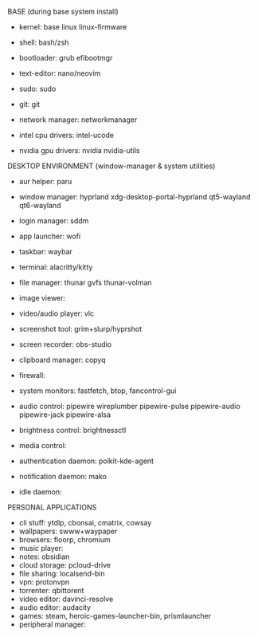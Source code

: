 BASE (during base system install)
- kernel: base linux linux-firmware
- shell: bash/zsh
- bootloader: grub efibootmgr
- text-editor: nano/neovim
- sudo: sudo
- git: git
- network manager: networkmanager

- intel cpu drivers: intel-ucode
- nvidia gpu drivers: nvidia nvidia-utils

DESKTOP ENVIRONMENT (window-manager & system utilities)
- aur helper: paru
- window manager: hyprland xdg-desktop-portal-hyprland qt5-wayland qt6-wayland
- login manager: sddm
- app launcher: wofi
- taskbar: waybar
- terminal: alacritty/kitty
- file manager: thunar gvfs thunar-volman
- image viewer:
- video/audio player: vlc
- screenshot tool: grim+slurp/hyprshot
- screen recorder: obs-studio
- clipboard manager: copyq

- firewall: 
- system monitors: fastfetch, btop, fancontrol-gui
- audio control: pipewire wireplumber pipewire-pulse pipewire-audio pipewire-jack pipewire-alsa
- brightness control: brightnessctl
- media control: 
- authentication daemon: polkit-kde-agent
- notification daemon: mako
- idle daemon:

PERSONAL APPLICATIONS
- cli stuff: ytdlp, cbonsai, cmatrix, cowsay
- wallpapers: swww+waypaper
- browsers: floorp, chromium
- music player: 
- notes: obsidian
- cloud storage: pcloud-drive
- file sharing: localsend-bin
- vpn: protonvpn
- torrenter: qbittorent
- video editor: davinci-resolve
- audio editor: audacity
- games: steam, heroic-games-launcher-bin, prismlauncher
- peripheral manager: 
